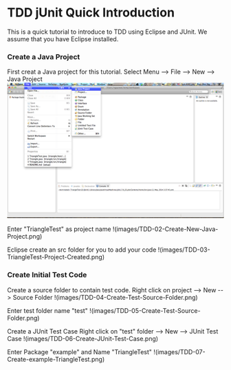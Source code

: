 TDD jUnit Quick Introduction
============================

This is a quick tutorial to introduce to TDD using Eclipse and JUnit. We assume that you have Eclipse installed.

### Create a Java Project
First creat a Java project for this tutorial.
Select Menu --> File --> New --> Java Project
![TDD-01-New-Java-Project.png](images/TDD-01-New-Java-Project.png)

Enter "TriangleTest" as project name
!(images/TDD-02-Create-New-Java-Project.png)

Eclipse create an src folder for you to add your code
!(images/TDD-03-TriangleTest-Project-Created.png)

### Create Initial Test Code
Create a source folder to contain test code.
Right click on project --> New --> Source Folder
!(images/TDD-04-Create-Test-Source-Folder.png)

Enter test folder name "test"
!(images/TDD-05-Create-Test-Source-Folder.png)

Create a JUnit Test Case
Right click on "test" folder --> New --> JUnit Test Case
!(images/TDD-06-Create-JUnit-Test-Case.png)

Enter Package "example" and Name "TriangleTest"
!(images/TDD-07-Create-example-TriangleTest.png)
